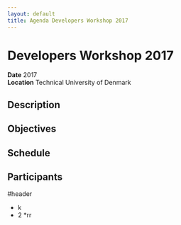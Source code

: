 ```yaml
---
layout: default
title: Agenda Developers Workshop 2017
---
```


<h1>Developers Workshop 2017</h1>

<b>Date</b> 2017<br/>
<b>Location</b> Technical University of Denmark<br/>

<h2>Description</h2>

<h2>Objectives</h2>

<h2>Schedule</h2>

<h2>Participants</h2>

#header

* k
* 2
*rr
